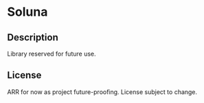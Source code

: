 # Soluna
## Description
Library reserved for future use.
## License
ARR for now as project future-proofing. License subject to change. 